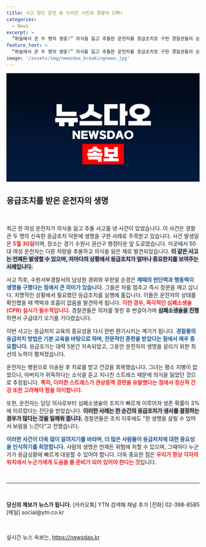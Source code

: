 ```yaml
---
title: 사고 원인 운전 중 쓰러진 시민과 경찰의 CPR!
categories:
  - News
excerpt: >
  “하늘에서 온 두 명의 영웅!” 의식을 잃고 추돌한 운전자를 응급조치로 구한 경찰관들의 순간을 담은 감동의 실화. 심폐소생술로 생명을 건진 한 여성의 이야기, 지금 클릭해 보세요!
feature_text: >
  “하늘에서 온 두 명의 영웅!” 의식을 잃고 추돌한 운전자를 응급조치로 구한 경찰관들의 순간을 담은 감동의 실화. 심폐소생술로 생명을 건진 한 여성의 이야기, 지금 클릭해 보세요!
image: '/assets/img/newsdao_breakingnews.jpg'
---
```


<p><img src="/assets/img/newsdao_breakingnews.jpg" alt="pcversion 속보" /></p>

<h2 data-ke-size="size26">응급조치를 받은 운전자의 생명</h2>

<p data-ke-size="size16">&nbsp;</p>

<p>최근 한 여성 운전자가 의식을 잃고 추돌 사고를 낸 사건이 있었습니다. 이 사건은 경찰관 두 명의 신속한 응급조치 덕분에 생명을 구한 사례로 주목받고 있습니다. 사건 발생일은 <b><span style="color: #ee2323;">5월 30일</span></b>이며, 장소는 경기 수원시 권선구 행정타운 앞 도로였습니다. 이곳에서 50대 여성 운전자는 다른 차량을 추돌하고 의식을 잃은 채로 발견되었습니다. <b><span style="background-color: #21538527;">이 같은 사고는 언제든 발생할 수 있으며, 저마다의 상황에서 응급조치가 얼마나 중요한지를 보여주는 사례입니다.</span></b> </p>

<p>사고 직후, 수원서부경찰서의 남상원 경위와 우한얼 순경은 <b><span style="color: #1a5490;">제때의 판단력과 행동력이 생명을 구했다는 점에서 큰 의미가 있습니다.</span></b> 그들은 차를 멈추고 즉시 창문을 깨고 삽니다. 치명적인 상황에서 필요했던 응급조치를 실행에 옮깁니다. 이들은 운전자의 상태를 확인했을 때 맥박과 호흡이 없음을 발견하게 됩니다. <b><span style="color: #ee2323;">이런 경우, 즉각적인 심폐소생술(CPR) 실시가 필수적입니다.</span></b> 경찰관들은 의자를 젖힌 후 번갈아가며 <b><span style="background-color: #21538527;">심폐소생술을 진행</span></b>하면서 구급대가 오기를 기다렸습니다. </p>

<p>이번 사고는 응급처치 교육의 중요성을 다시 한번 환기시키는 계기가 됩니다. <b><span style="color: #1a5490;">경찰들의 응급처치 방법은 기본 교육을 바탕으로 하며, 전문적인 훈련을 받았다는 점에서 매우 중요합니다.</span></b> 응급조가는 대략 5분간 지속되었고, 그동안 운전자의 생명을 살리기 위한 최선의 노력이 펼쳐졌습니다. </p>

<p>운전자는 병원으로 이송된 후 치료를 받고 건강을 회복했습니다. 그녀는 평소 지병이 없었으나, 아버지가 위독하다는 소식을 듣고 지나친 스트레스 때문에 의식을 잃었던 것으로 추정됩니다. <b><span style="color: #ee2323;">특히, 이러한 스트레스가 관상동맥 경련을 유발했다는 점에서 정신적 건강 또한 고려해야 함을 의미합니다.</span></b> </p>

<p>또한, 운전자는 담당 의사로부터 심폐소생술의 조치가 빠르게 이루어져 생존 확률이 3%에 이르렀다는 진단을 받았습니다. <b><span style="background-color: #21538527;">이러한 사례는 한 순간의 응급조치가 생사를 결정하는 경우가 많다는 것을 일깨워 줍니다.</span></b> 경찰관들은 조치 이후에도 "한 생명을 살릴 수 있어서 보람을 느낀다"고 전했습니다. </p>

<p><b><span style="color: #1a5490;">이러한 사건이 더욱 많이 알려지기를 바라며, 더 많은 사람들이 응급처치에 대한 중요성을 인식하기를 희망합니다.</span></b> 사람의 생명은 언제든 위험에 처할 수 있으며, 그때마다 누군가가 응급상황에 빠르게 대응할 수 있어야 합니다.  더욱 중요한 점은 <b><span style="color: #ee2323;">우리가 항상 각자의 위치에서 누군가에게 도움을 줄 준비가 되어 있어야 한다는 것</span></b>입니다.</p>

<p data-ke-size="size16">&nbsp;</p>

<hr />

<p data-ke-size="size16">&nbsp;</p>

<p><b>당신의 제보가 뉴스가 됩니다.</b> [카카오톡] YTN 검색해 채널 추가 [전화] 02-398-8585 [메일] social@ytn.co.kr </p>

<p data-ke-size="size16">&nbsp;</p>
실시간 뉴스 속보는, <a href="https://newsdao.kr" rel="dofollow">https://newsdao.kr</a>


